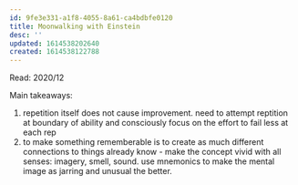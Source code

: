 ```yaml
---
id: 9fe3e331-a1f8-4055-8a61-ca4bdbfe0120
title: Moonwalking with Einstein
desc: ''
updated: 1614538202640
created: 1614538122788
---
```


Read: 2020/12

Main takeaways:

1. repetition itself does not cause improvement. need to attempt reptition at boundary of ability and consciously focus on the effort to fail less at each rep
2. to make something rememberable is to create as much different connections to things already know - make the concept vivid with all senses: imagery, smell, sound. use mnemonics to make the mental image as jarring and unusual the better.
